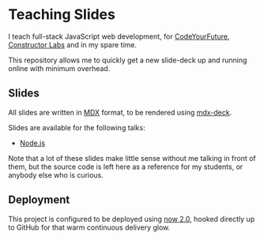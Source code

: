 # Teaching Slides

I teach full-stack JavaScript web development, for [CodeYourFuture][cyf], [Constructor Labs][cl] and in my spare time.

This repository allows me to quickly get a new slide-deck up and running online with minimum overhead.

## Slides

All slides are written in [MDX][mdx] format, to be rendered using [mdx-deck][mdxdeck].

Slides are available for the following talks:

- [Node.js](./decks/node-1/)

Note that a lot of these slides make little sense without me talking in front of them, but the source code is left here as a reference for my students, or anybody else who is curious.

## Deployment

This project is configured to be deployed using [now 2.0][now], hooked directly up to GitHub for that warm continuous delivery glow.

[cl]: https://www.constructorlabs.com/
[cyf]: https://codeyourfuture.io
[mdx]: https://github.com/mdx-js/mdx
[mdxdeck]: https://github.com/jxnblk/mdx-deck
[now]: https://now.sh/
